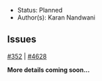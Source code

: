 * Status: Planned
* Author(s): Karan Nandwani

## Issues
[#352](https://github.com/NuGet/Home/issues/352) | [#4628](https://github.com/NuGet/Home/issues/4628)

**More details coming soon...**